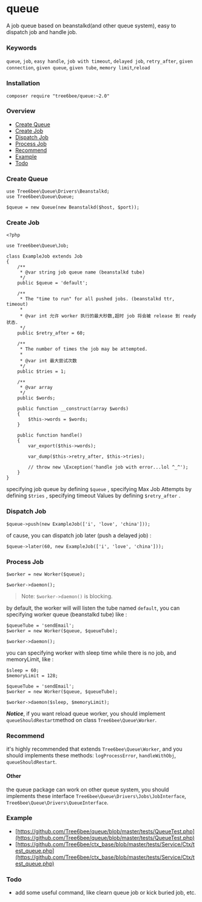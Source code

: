 # queue
A job queue based on beanstalkd(and other queue system), easy to dispatch job and handle job.

### Keywords

`queue`, `job`, `easy handle`, `job with timeout`, `delayed job`, `retry_after`, `given connection`, `given queue`, `given tube`, `memory limit`,`reload`

### Installation

`composer require "tree6bee/queue:~2.0"`

### Overview

* [Create Queue](#create-queue)
* [Create Job](#create-job)
* [Dispatch Job](#dispatch-job)
* [Process Job](#process-job)
* [Recommend](#recommend)
* [Example](#example)
* [Todo](#todo)

### Create Queue

```
use Tree6bee\Queue\Drivers\Beanstalkd;
use Tree6bee\Queue\Queue;

$queue = new Queue(new Beanstalkd($host, $port));
```

### Create Job

```
<?php

use Tree6bee\Queue\Job;

class ExampleJob extends Job
{
    /**
     * @var string job queue name (beanstalkd tube)
     */
    public $queue = 'default';

    /**
     * The "time to run" for all pushed jobs. (beanstalkd ttr, timeout)
     *
     * @var int 允许 worker 执行的最大秒数,超时 job 将会被 release 到 ready 状态.
     */
    public $retry_after = 60;

    /**
     * The number of times the job may be attempted.
     *
     * @var int 最大尝试次数
     */
    public $tries = 1;

    /**
     * @var array
     */
    public $words;

    public function __construct(array $words)
    {
        $this->words = $words;
    }

    public function handle()
    {
        var_export($this->words);

        var_dump($this->retry_after, $this->tries);

        // throw new \Exception('handle job with error...lol ^_^');
    }
}
```

specifying job queue by defining `$queue` , specifying Max Job Attempts by defining `$tries` , specifying timeout Values by defining `$retry_after` .

### Dispatch Job

```
$queue->push(new ExampleJob(['i', 'love', 'china']));
```

of cause, you can dispatch job later (push a delayed job) :

```
$queue->later(60, new ExampleJob(['i', 'love', 'china']));
```

### Process Job

```
$worker = new Worker($queue);

$worker->daemon();
```

> Note: `$worker->daemon()` is blocking.

by default, the worker will will listen  the tube named `default`, you can specifying worker queue (beanstalkd tube) like :

```
$queueTube = 'sendEmail';
$worker = new Worker($queue, $queueTube);

$worker->daemon();
```

you can specifying worker with sleep time while there is no job, and memoryLimit, like :

```
$sleep = 60;
$memoryLimit = 128;

$queueTube = 'sendEmail';
$worker = new Worker($queue, $queueTube);

$worker->daemon($sleep, $memoryLimit);
```

***Notice***, if you want reload queue worker, you should implement `queueShouldRestart`method on class `Tree6bee\Queue\Worker`.

### Recommend

it's highly recommended that extends `Tree6bee\Queue\Worker`, and you should implements these methods: `logProcessError`, `handleWithObj`, `queueShouldRestart`.

#### Other

the queue package can work on other queue system, you should implements these interface `Tree6bee\Queue\Drivers\Jobs\JobInterface`, `Tree6bee\Queue\Drivers\QueueInterface`.

### Example

* [https://github.com/Tree6bee/queue/blob/master/tests/QueueTest.php](https://github.com/Tree6bee/queue/blob/master/tests/QueueTest.php)
* [https://github.com/Tree6bee/ctx_base/blob/master/tests/Service/Ctx/test_queue.php](https://github.com/Tree6bee/ctx_base/blob/master/tests/Service/Ctx/test_queue.php)

### Todo

* add some useful command, like clearn queue job or kick buried job, etc.


